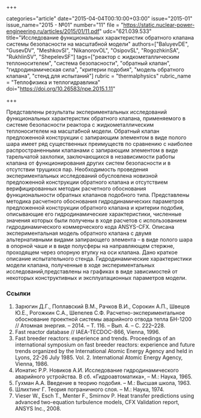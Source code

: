 +++

categories="article"
date="2015-04-04T00:10:00+03:00"
issue="2015-01"
issue_name="2015 - №01"
number="11"
file = "https://static.nuclear-power-engineering.ru/articles/2015/01/11.pdf"
udc="621.039.533"
title="Исследование функциональных характеристик обратного клапана системы безопасности на масштабной модели"
authors=["BaluyevDE", "GusevDV", "MeshkovSI", "NikanorovOL", "OsipovSL", "RogozhkinSA", "RukhlinSV", "ShepelevSF"]
tags=["реактор с жидкометаллическим теплоносителем", "система безопасности", "обратный клапан", "гидродинамическая сила", "критерии подобия", "модель обратного клапана", "стенд для испытаний"]
rubric = "thermalphysics"
rubric_name = "Теплофизика и теплогидравлика"
doi="https://doi.org/10.26583/npe.2015.1.11"

+++

Представлены результаты экспериментальных исследований функциональных характеристик обратного клапана, применяемого в системе безопасности реактора с жидкометаллическим теплоносителем на масштабной модели. Обратный клапан предложенной конструкции с запирающим элементом в виде полого шара имеет ряд существенных преимуществ по сравнению с наиболее распространенными клапанами с запирающим элементом в виде тарельчатой захлопки, заключающихся в независимости работы клапана от функционирования других систем безопасности и в отсутствии трущихся пар. Необходимость проведения экспериментальных исследований обусловлена новизной предложенной конструкции обратного клапана и отсутствием верифицированных методик расчетного обоснования функциональности обратных клапанов подобного типа. Представлены методика расчетного обоснования гидродинамических параметров предложенной конструкции обратного клапана и критерии подобия, описывающие его гидродинамические характеристики, численные значения которых были получены в ходе расчетов с использованием гидродинамического коммерческого кода ANSYS-CFX. Описана экспериментальная модель обратного клапана с двумя альтернативными видами запирающего элемента – в виде полого шара в опорной чаше и в виде полусферы на направляющем стержне, проходящем через опорную втулку на оси клапана. Дано краткое описание испытательного стенда. Гидродинамические характеристики модели клапана, полученные в ходе экспериментальных исследований,представлены на графиках в виде зависимостей от некоторых конструктивных и эксплуатационных параметров модели.

### Ссылки

1. Зарюгин Д.Г., Поплавский В.М., Рачков В.И., Сорокин А.П., Швецов Ю.Е., Рогожкин С.А., Шепелев С.Ф. Расчетно-экспериментальное обоснование проектной системы аварийного отвода тепла БН-1200 // Атомная энергия. – 2014. – Т. 116. – Вып. 4. – С. 222–228.
2. Fast reactor database // IAEA-TECDOC-866, Vienna, 1996.
3. Fast breeder reactors: experience and trends. Proceedings of an international symposium on fast breeder reactors: experience and future trends organized by the International Atomic Energy Agency and held in Lyons, 22-26 July 1985. Vol. 2. International Atomic Energy Agency, Vienna, 1986.
4. Ионатис Р.Р. Новиков А.И. Исследование гидродинамического аварийного устройства. В сб. «Гидроавтоматика», – М.: Наука, 1965.
5. Гухман А.А. Введение в теорию подобия. – М.: Высшая школа, 1963.
6. Шлихтинг Г. Теория пограничного слоя. – М.: Наука, 1974.
7. Vieser W., Esch T., Menter F., Smirnov P. Heat transfer predictions using advanced two-equation turbulence models, CFX Validation report, ANSYS Inc., 2008.